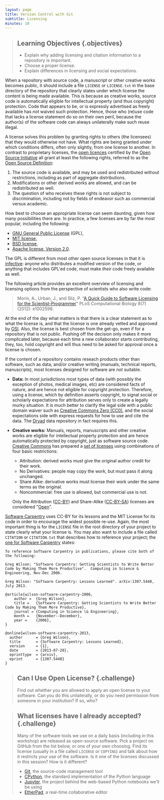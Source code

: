 ```yaml
---
layout: page
title: Version Control with Git
subtitle: Licensing
minutes: 10
---
```

> ## Learning Objectives {.objectives}
>
> *   Explain why adding licensing and citation information to a repository is important.
> *   Choose a proper license.
> *   Explain differences in licensing and social expectations.

When a repository with source code, a manuscript or other creative works becomes
public, it should include a file `LICENSE` or `LICENSE.txt` in the base
directory of the repository that clearly states under which license the content
is being made available. This is because as creative works, source code is
automatically eligible for intellectual property (and thus copyright)
protection. Code that appears to be, or is expressly advertised as freely
available has *not* waived such protection. Hence, those who (re)use code that
lacks a license statement do so on their own peril, because the author(s) of the
software code can always unilaterally make such reuse illegal.

A license solves this problem by granting rights to others (the licensees) that
they would otherwise not have. What rights are being granted under which
conditions differs, often only slightly, from one license to another. In
contrast to proprietary licenses, the [open
licences](http://opensource.org/licenses/alphabetical) certified by the [Open
Source Initiative](http://opensource.org/) all grant at least the following
rights, referred to as the [Open Source Definition](http://opensource.org/osd):

1. The source code is available, and may be used and redistributed
   without restrictions, including as part of aggregate distributions.
2. Modifications or other derived works are allowed, and can be
   redistributed as well.
3. The question of who receives these rights is not subject to
   discrimination, including not by fields of endeavor such as
   commercial versus academic.

How best to choose an appropriate license can seem daunting, given how
many possibilities there are. In practice, a few licenses are by far
the most popular, including the following:

* [GNU General Public License](http://opensource.org/licenses/GPL-3.0)
  (GPL),
* [MIT license](http://opensource.org/licenses/MIT),
* [BSD license](http://opensource.org/licenses/BSD-2-Clause),
* [Apache license, Version 2.0](http://opensource.org/licenses/Apache-2.0).

The GPL is different from most other open source licenses in that it is
[infective](http://swcarpentry.github.io/git-novice/reference.html#infective):
anyone who distributes a modified version of the code, or anything that includes
GPL'ed code, must make *their* code freely available as well.

The following article provides an excellent overview of licensing and licensing
options from the perspective of scientists who also write code:

> Morin, A., Urban, J., and Sliz, P. “[A Quick Guide to Software Licensing for
> the Scientist-Programmer](http://dx.doi.org/10.1371/journal.pcbi.1002598)”
> PLoS Computational Biology 8(7) (2012): e1002598.

At the end of the day what matters is that there is a clear statement as to what
the license is, and that the license is one already vetted and approved by
[OSI](http://opensource.org). Also, the license is best chosen from the get-go,
even if for a repository that is not public. Pushing off the decision only makes
it more complicated later, because each time a new collaborator starts
contributing, they, too, hold copyright and will thus need to be asked for
approval once a license is chosen.

If the content of a repository contains reseach products other than software,
such as data, and/or creative writing (manuals, technical reports, manuscripts),
most licenses designed for software are _not_ suitable.

* **Data:** In most jurisdictions most types of data (with possibly
  the exception of photos, medical images, etc) are considered facts
  of nature, and are hence not eligible for copyright
  protection. Therefore, using a license, which by definition asserts
  copyright, to signal social or scholarly expectations for
  attribution serves only to create a legally murky situation. It is
  much better to clarify the legal side with a public domain waiver
  such as
  [Creative Commons Zero (CC0)](https://creativecommons.org/publicdomain/zero/1.0/),
  and the social expectations side with express requests for how to
  use and cite the data. The [Dryad](http://datadryad.org) data
  repository in fact requires this.

* **Creative works:** Manuals, reports, manuscripts and other
  creative works are eligible for intellectual property protection and
  are hence automatically protected by copyright, just as software source
  code. [Creative Commons](http://creativecommons.org/) has prepared a
  [set of licenses](http://creativecommons.org/licenses/) using
  combinations of four basic restrictions:

    * Attribution: derived works must give the original author credit
      for their work.
    * No Derivatives: people may copy the work, but must pass it along
      unchanged.
    * Share Alike: derivative works must license their work under the
      same terms as the original.
    * Noncommercial: free use is allowed, but commercial use is not.

  Only the Attribution
  ([CC-BY](http://creativecommons.org/licenses/by/4.0/)) and
  Share-Alike
  ([CC-BY-SA](http://creativecommons.org/licenses/by-sa/4.0/))
  licenses are considered "[Open](http://opendefinition.org/)".

[Software Carpentry](http://software-carpentry.org/license.html) uses CC-BY for
its lessons and the MIT License for its code in order to encourage the widest
possible re-use.  Again, the most important thing is for the `LICENSE` file in
the root directory of your project to state clearly what your license is.  You
may also want to include a file called `CITATION` or `CITATION.txt` that
describes how to reference your project; the [one for Software
Carpentry](https://github.com/swcarpentry/website/blob/gh-pages/CITATION)
states:

~~~
To reference Software Carpentry in publications, please cite both of the following:

Greg Wilson: "Software Carpentry: Getting Scientists to Write Better
Code by Making Them More Productive".  Computing in Science &
Engineering, Nov-Dec 2006.

Greg Wilson: "Software Carpentry: Lessons Learned". arXiv:1307.5448,
July 2013.

@article{wilson-software-carpentry-2006,
    author =  {Greg Wilson},
    title =   {Software Carpentry: Getting Scientists to Write Better Code by Making Them More Productive},
    journal = {Computing in Science \& Engineering},
    month =   {November--December},
    year =    {2006},
}

@online{wilson-software-carpentry-2013,
  author      = {Greg Wilson},
  title       = {Software Carpentry: Lessons Learned},
  version     = {1},
  date        = {2013-07-20},
  eprinttype  = {arxiv},
  eprint      = {1307.5448}
}
~~~

> ## Can I Use Open License? {.challenge}
>
> Find out whether you are allowed to apply an open license to your software.
> Can you do this unilaterally,
> or do you need permission from someone in your institution?
> If so, who?

> ## What licenses have I already accepted? {.challenge}
>
> Many of the software tools we use on a daily basis (including in this workshop) are
> released as open-source software. Pick a project on GitHub from the list below, or
> one of your own choosing. Find its license (usually in a file called `LICENSE` or
> `COPYING`) and talk about how it restricts your use of the software. Is it one of
> the licenses discussed in this session? How is it different?
> - [Git](https://github.com/git/git), the source-code management tool
> - [CPython](https://github.com/python/cpython), the standard implementation of the Python language
> - [Jupyter](https://github.com/jupyter), the project behind the web-based Python notebooks we'll be using
> - [EtherPad](https://github.com/ether/etherpad-lite), a real-time collaborative editor
